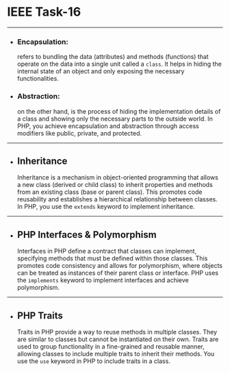 # IEEE Task-16
<hr>


* ### Encapsulation:
    refers to bundling the data (attributes) and methods (functions) that operate on the data into a single unit called a `class`. It helps in hiding the internal state of an object and only exposing the necessary functionalities. 
* ### Abstraction:
    on the other hand, is the process of hiding the implementation details of a class and showing only the necessary parts to the outside world. In PHP, you achieve encapsulation and abstraction through access modifiers like public, private, and protected.

<hr>

* ## Inheritance

    Inheritance is a mechanism in object-oriented programming that allows a new class (derived or child class) to inherit properties and methods from an existing class (base or parent class). This promotes code reusability and establishes a hierarchical relationship between classes. In PHP, you use the `extends` keyword to implement inheritance.

<hr>

* ## PHP Interfaces & Polymorphism

    Interfaces in PHP define a contract that classes can implement, specifying methods that must be defined within those classes. This promotes code consistency and allows for polymorphism, where objects can be treated as instances of their parent class or interface. PHP uses the `implements` keyword to implement interfaces and achieve polymorphism.

<hr>

* ## PHP Traits

    Traits in PHP provide a way to reuse methods in multiple classes. They are similar to classes but cannot be instantiated on their own. Traits are used to group functionality in a fine-grained and reusable manner, allowing classes to include multiple traits to inherit their methods. You use the `use` keyword in PHP to include traits in a class.

